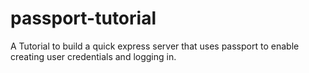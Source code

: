 # passport-tutorial
A Tutorial to build a quick express server that uses passport to enable creating user credentials and logging in.
